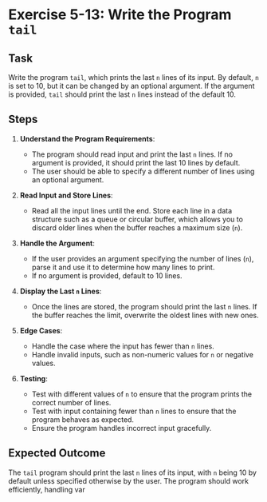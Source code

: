 
# Exercise 5-13: Write the Program `tail`

## Task
Write the program `tail`, which prints the last `n` lines of its input. By default, `n` is set to 10, but it can be changed by an optional argument. If the argument is provided, `tail` should print the last `n` lines instead of the default 10.

## Steps
1. **Understand the Program Requirements**:
   - The program should read input and print the last `n` lines. If no argument is provided, it should print the last 10 lines by default.
   - The user should be able to specify a different number of lines using an optional argument.

2. **Read Input and Store Lines**:
   - Read all the input lines until the end. Store each line in a data structure such as a queue or circular buffer, which allows you to discard older lines when the buffer reaches a maximum size (`n`).
   
3. **Handle the Argument**:
   - If the user provides an argument specifying the number of lines (`n`), parse it and use it to determine how many lines to print.
   - If no argument is provided, default to 10 lines.

4. **Display the Last `n` Lines**:
   - Once the lines are stored, the program should print the last `n` lines. If the buffer reaches the limit, overwrite the oldest lines with new ones.

5. **Edge Cases**:
   - Handle the case where the input has fewer than `n` lines.
   - Handle invalid inputs, such as non-numeric values for `n` or negative values.
   
6. **Testing**:
   - Test with different values of `n` to ensure that the program prints the correct number of lines.
   - Test with input containing fewer than `n` lines to ensure that the program behaves as expected.
   - Ensure the program handles incorrect input gracefully.

## Expected Outcome
The `tail` program should print the last `n` lines of its input, with `n` being 10 by default unless specified otherwise by the user. The program should work efficiently, handling var
